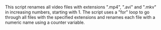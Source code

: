 This script renames all video files with extensions ".mp4", ".avi" and ".mkv" in increasing numbers, starting with 1. The script uses a "for" loop to go through all files with the specified extensions and renames each file with a numeric name using a counter variable.
